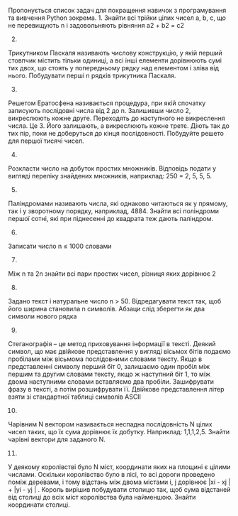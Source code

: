 Пропонується список задач для покращення навичок з програмування та вивчення Python зокрема.
1.
Знайти всi трiйки цілих чисел a, b, c, що не перевищують n i задовольняють рівняння
a2 + b2 = c2


2.
Трикутником Паскаля називають числову конструкцію, у якiй перший стовпчик мiстить тiльки одиницi, а всi iншi елементи дорівнюють сумі тих двох, що стоять у попередньому рядку над елементом i зліва від нього. Побудувати перші n рядків трикутника Паскаля.


3.
Решетом Ератосфена називається процедура, при якiй спочатку записують послiдовнi числа від 2 до n. Залишивши число 2, викреслюють кожне друге. Переходять до наступного не викреслення числа. Це 3. Його залишають, а викреслюють кожне третє. Дiють так до тих пiр, поки не доберуться до кінця послiдовностi. Побудуйте решето для першої тисячі чисел.


4.
Розкласти число на добуток простих множників. Відповідь подати у вигляді переліку знайдених множників, наприклад: 250 = 2, 5, 5, 5.


5.
Паліндромами називають числа, які однаково читаються як у прямому, так i у зворотному порядку, наприклад, 4884. Знайти всі поліндроми першої сотні, якi при піднесенні до квадрата теж дають паліндром.


6.
Записати число n ≤ 1000 словами


7.
Між n та 2n знайти всі пари простих чисел, різниця яких дорівнює 2


8.
Задано текст i натуральне число n > 50. Вiдредагувати текст так, щоб його ширина становила n символiв. Абзаци слід зберегти як два символи нового рядка


9.
Стеганографія – це метод приховування інформації в тексті. Деякий символ, що має двійкове представлення у вигляді вісьмох бiтiв подаємо пробілами між вісьмома послідовними словами тексту. Якщо в представленні символу перший бiт 0, залишаємо один пробіл між першим та другим словами тексту, якщо ж наступний бiт 1, то мiж двома наступними словами вставляємо два пробіли. Зашифрувати фразу в тексті, а потім розшифрувати її. Двійкове представлення літер взяти зі стандартної таблиці символів ASCII


10.
Чарiвним N вектором називається неспадна послідовність N цілих чисел таких, що їх сума дорівнює їх добутку. Наприклад: 1,1,1,2,5. Знайти чарiвнi вектори для заданого N.


11.
У деякому королівстві було N міст, координати яких на площині є цілими числами. Оскiльки королівство було в лісі, то всi дороги проведено поміж деревами, i тому вiдстань мiж двома мiстами i, j дорівнює
|xi - xj | + |yi - yj | .
 Король вирішив побудувати столицю так, щоб сума вiдстаней вiд столицi до всiх мiст королiвства була найменшою. Знайти координати столицi.




